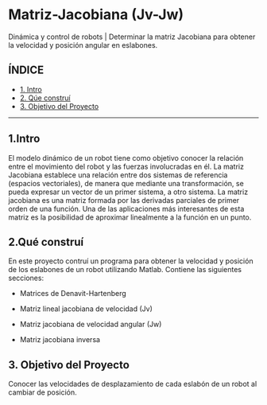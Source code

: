 # Matriz-Jacobiana (Jv-Jw)
Dinámica y control de robots |  Determinar la matriz Jacobiana para obtener la velocidad y posición angular en eslabones.


## **ÍNDICE**

* [1. Intro](https://github.com/AlondraRdz01/Matriz-Jacobiana-Jv-Jw-/blob/main/README.md#1intro)
* [2. Qúe construí](#)
* [3. Objetivo del Proyecto](#)


****

## 1.Intro
El modelo dinámico de un robot tiene como objetivo conocer la relación entre el movimiento del robot y las fuerzas involucradas en él. La matriz Jacobiana establece una relación entre dos sistemas de referencia (espacios vectoriales), de manera que mediante una transformación, se pueda expresar un vector de un primer sistema, a otro sistema. La matriz jacobiana es una matriz formada por las derivadas parciales de primer orden de una función. Una de las aplicaciones más interesantes de esta matriz es la posibilidad de aproximar linealmente a la función en un punto.

## 2.Qué construí
En este proyecto contruí un programa para obtener la velocidad y posición de los eslabones de un robot utilizando Matlab.
Contiene las siguientes secciones: 

* Matrices de Denavit-Hartenberg

* Matriz lineal jacobiana de velocidad (Jv)

* Matriz jacobiana de velocidad angular (Jw)

* Matriz jacobiana inversa

## 3. Objetivo del Proyecto
Conocer las velocidades de desplazamiento de cada eslabón de un robot al cambiar de posición.


